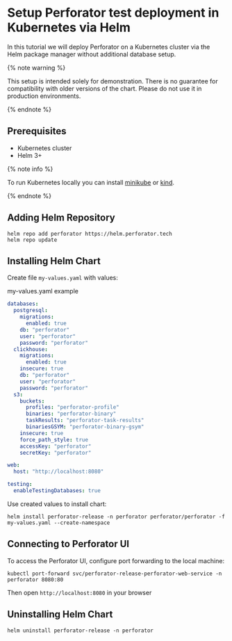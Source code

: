 # Setup Perforator test deployment in Kubernetes via Helm
In this tutorial we will deploy Perforator on a Kubernetes cluster via the Helm package manager without additional database setup.

{% note warning %}

This setup is intended solely for demonstration.
There is no guarantee for compatibility with older versions of the chart.
Please do not use it in production environments.

{% endnote %}

## Prerequisites

- Kubernetes cluster
- Helm 3+

{% note info %}

To run Kubernetes locally you can install [minikube](https://minikube.sigs.k8s.io/docs/start/) or [kind](https://kind.sigs.k8s.io/docs/user/quick-start/#installation).

{% endnote %}

## Adding Helm Repository

```
helm repo add perforator https://helm.perforator.tech
helm repo update
```

## Installing Helm Chart

Create file `my-values.yaml` with values:

my-values.yaml example
```yaml
databases:
  postgresql:
    migrations:
      enabled: true
    db: "perforator"
    user: "perforator"
    password: "perforator"
  clickhouse:
    migrations:
      enabled: true
    insecure: true
    db: "perforator"
    user: "perforator"
    password: "perforator"
  s3:
    buckets:
      profiles: "perforator-profile"
      binaries: "perforator-binary"
      taskResults: "perforator-task-results"
      binariesGSYM: "perforator-binary-gsym"
    insecure: true
    force_path_style: true
    accessKey: "perforator"
    secretKey: "perforator"

web:
  host: "http://localhost:8080"

testing:
  enableTestingDatabases: true
```

Use created values to install chart:

```console
helm install perforator-release -n perforator perforator/perforator -f my-values.yaml --create-namespace
```

## Connecting to Perforator UI

To access the Perforator UI, configure port forwarding to the local machine:

```console
kubectl port-forward svc/perforator-release-perforator-web-service -n perforator 8080:80
```
Then open `http://localhost:8080` in your browser

## Uninstalling Helm Chart

```console
helm uninstall perforator-release -n perforator
```
